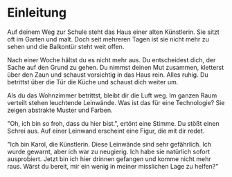 # Einleitung

Auf deinem Weg zur Schule steht das Haus einer alten Künstlerin. Sie sitzt oft im Garten und malt. Doch seit mehreren Tagen ist sie nicht mehr zu sehen und die Balkontür steht weit offen.

Nach einer Woche hältst du es nicht mehr aus. Du entscheidest dich, der Sache auf den Grund zu gehen. Du nimmst deinen Mut zusammen, kletterst über den Zaun und schaust vorsichtig in das Haus rein. Alles ruhig. Du betrittst über die Tür die Küche und schaust dich weiter um.

Als du das Wohnzimmer betrittst, bleibt dir die Luft weg. Im ganzen Raum verteilt stehen leuchtende Leinwände. Was ist das für eine Technologie? Sie zeigen abstrakte Muster und Farben.

"Oh, ich bin so froh, dass du hier bist.", ertönt eine Stimme. Du stößt einen Schrei aus. Auf einer Leinwand erscheint eine Figur, die mit dir redet.

"Ich bin Karol, die Künstlerin. Diese Leinwände sind sehr gefährlich. Ich wurde gewarnt, aber ich war zu neugierig. Ich habe sie natürlich sofort ausprobiert. Jetzt bin ich hier drinnen gefangen und komme nicht mehr raus. Wärst du bereit, mir ein wenig in meiner misslichen Lage zu helfen?"
